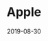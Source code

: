 ﻿---
layout: default
modal-id: 16
date: 2019-08-30
title: Apple
img: appel.png
alt: image-alt
category: food
description: €6,00 
---